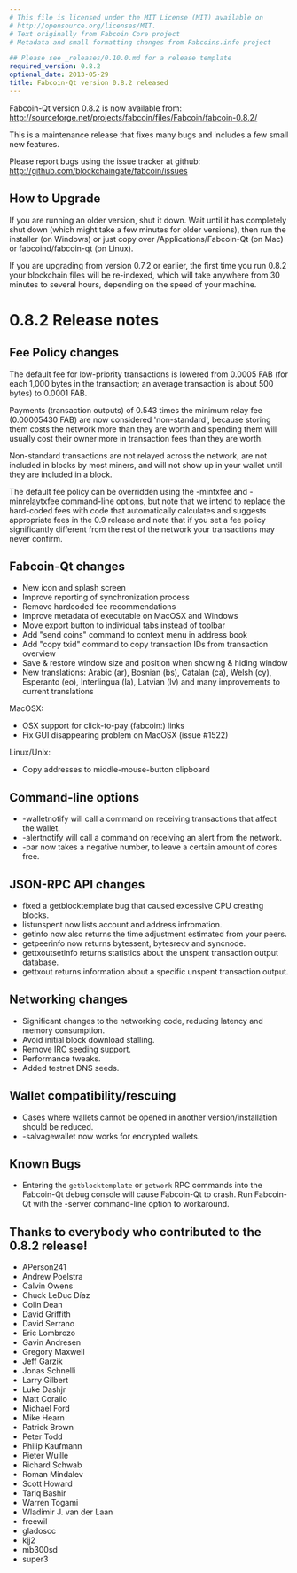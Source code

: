 ```yaml
---
# This file is licensed under the MIT License (MIT) available on
# http://opensource.org/licenses/MIT.
# Text originally from Fabcoin Core project
# Metadata and small formatting changes from Fabcoins.info project

## Please see _releases/0.10.0.md for a release template
required_version: 0.8.2
optional_date: 2013-05-29
title: Fabcoin-Qt version 0.8.2 released
---
```

Fabcoin-Qt version 0.8.2 is now available from:
  <http://sourceforge.net/projects/fabcoin/files/Fabcoin/fabcoin-0.8.2/>

This is a maintenance release that fixes many bugs and includes
a few small new features.

Please report bugs using the issue tracker at github:
  <http://github.com/blockchaingate/fabcoin/issues>


How to Upgrade
--------------

If you are running an older version, shut it down. Wait
until it has completely shut down (which might take a few minutes for older
versions), then run the installer (on Windows) or just copy over
/Applications/Fabcoin-Qt (on Mac) or fabcoind/fabcoin-qt (on Linux).

If you are upgrading from version 0.7.2 or earlier, the first time you
run 0.8.2 your blockchain files will be re-indexed, which will take
anywhere from 30 minutes to several hours, depending on the speed of
your machine.

0.8.2 Release notes
===================

Fee Policy changes
------------------

The default fee for low-priority transactions is lowered from 0.0005 FAB 
(for each 1,000 bytes in the transaction; an average transaction is
about 500 bytes) to 0.0001 FAB.

Payments (transaction outputs) of 0.543 times the minimum relay fee
(0.00005430 FAB) are now considered 'non-standard', because storing them
costs the network more than they are worth and spending them will usually
cost their owner more in transaction fees than they are worth.

Non-standard transactions are not relayed across the network, are not included
in blocks by most miners, and will not show up in your wallet until they are
included in a block.

The default fee policy can be overridden using the -mintxfee and -minrelaytxfee
command-line options, but note that we intend to replace the hard-coded fees
with code that automatically calculates and suggests appropriate fees in the
0.9 release and note that if you set a fee policy significantly different from
the rest of the network your transactions may never confirm.

Fabcoin-Qt changes
------------------

* New icon and splash screen
* Improve reporting of synchronization process
* Remove hardcoded fee recommendations
* Improve metadata of executable on MacOSX and Windows
* Move export button to individual tabs instead of toolbar
* Add "send coins" command to context menu in address book
* Add "copy txid" command to copy transaction IDs from transaction overview
* Save & restore window size and position when showing & hiding window
* New translations: Arabic (ar), Bosnian (bs), Catalan (ca), Welsh (cy),
  Esperanto (eo), Interlingua (la), Latvian (lv) and many improvements
  to current translations

MacOSX:
* OSX support for click-to-pay (fabcoin:) links
* Fix GUI disappearing problem on MacOSX (issue #1522)

Linux/Unix:
* Copy addresses to middle-mouse-button clipboard


Command-line options
--------------------

* -walletnotify will call a command on receiving transactions that affect the wallet.
* -alertnotify will call a command on receiving an alert from the network.
* -par now takes a negative number, to leave a certain amount of cores free.

JSON-RPC API changes
--------------------

* fixed a getblocktemplate bug that caused excessive CPU creating blocks.
* listunspent now lists account and address infromation.
* getinfo now also returns the time adjustment estimated from your peers.
* getpeerinfo now returns bytessent, bytesrecv and syncnode.
* gettxoutsetinfo returns statistics about the unspent transaction output database.
* gettxout returns information about a specific unspent transaction output.


Networking changes
------------------

* Significant changes to the networking code, reducing latency and memory consumption.
* Avoid initial block download stalling.
* Remove IRC seeding support.
* Performance tweaks.
* Added testnet DNS seeds.

Wallet compatibility/rescuing
-----------------------------

* Cases where wallets cannot be opened in another version/installation should be reduced.
* -salvagewallet now works for encrypted wallets.


Known Bugs
----------

* Entering the `getblocktemplate` or `getwork` RPC commands into the Fabcoin-Qt debug
console will cause Fabcoin-Qt to crash. Run Fabcoin-Qt with the -server command-line
option to workaround.

Thanks to everybody who contributed to the 0.8.2 release!
---------------------------------------------------------

- APerson241
- Andrew Poelstra
- Calvin Owens
- Chuck LeDuc Díaz
- Colin Dean
- David Griffith
- David Serrano
- Eric Lombrozo
- Gavin Andresen
- Gregory Maxwell
- Jeff Garzik
- Jonas Schnelli
- Larry Gilbert
- Luke Dashjr
- Matt Corallo
- Michael Ford
- Mike Hearn
- Patrick Brown
- Peter Todd
- Philip Kaufmann
- Pieter Wuille
- Richard Schwab
- Roman Mindalev
- Scott Howard
- Tariq Bashir
- Warren Togami
- Wladimir J. van der Laan
- freewil
- gladoscc
- kjj2
- mb300sd
- super3
